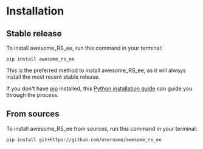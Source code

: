 # Installation

## Stable release

To install awesome_RS_ee, run this command in your terminal:

```
pip install awesome_rs_ee
```

This is the preferred method to install awesome_RS_ee, as it will always install the most recent stable release.

If you don't have [pip](https://pip.pypa.io) installed, this [Python installation guide](http://docs.python-guide.org/en/latest/starting/installation/) can guide you through the process.

## From sources

To install awesome_RS_ee from sources, run this command in your terminal:

```
pip install git+https://github.com/username/awesome_rs_ee
```
